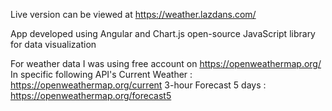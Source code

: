 Live version can be viewed at https://weather.lazdans.com/

App developed using Angular and Chart.js open-source JavaScript library for data visualization

For weather data I was using free account on https://openweathermap.org/ 
In specific following API's
Current Weather : https://openweathermap.org/current
3-hour Forecast 5 days : https://openweathermap.org/forecast5

